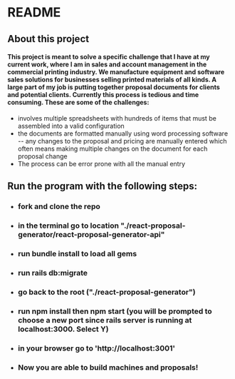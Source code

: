 # README

## About this project

#### This project is meant to solve a specific challenge that I have at my current work, where I am in sales and account management in the commercial printing industry. We manufacture equipment and software sales solutions for businesses selling printed materials of all kinds. A large part of my job is putting together proposal documents for clients and potential clients. Currently this process is tedious and time consuming. These are some of the challenges:

* involves multiple spreadsheets with hundreds of items that must be assembled into a valid configuration
* the documents are formatted manually using word processing software -- any changes to the proposal and pricing are manually entered which often means making multiple changes on the document for each proposal change
* The process can be error prone with all the manual entry

## Run the program with the following steps:

* ### fork and clone the repo
* ### in the terminal go to location "./react-proposal-generator/react-proposal-generator-api"
* ### run bundle install to load all gems
* ### run rails db:migrate
* ### go back to the root ("./react-proposal-generator")
* ### run npm install then npm start (you will be prompted to choose a new port since rails server is running at localhost:3000. Select Y)
* ### in your browser go to 'http://localhost:3001'
* ### Now you are able to build machines and proposals!